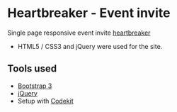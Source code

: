 # Heartbreaker - Event invite

Single page responsive event invite [heartbreaker](http://billiegray.com/heartbreaker) 
- HTML5 / CSS3 and jQuery were used for the site.

## Tools used

- [Bootstrap 3](http://getbootstrap.com/)
- [jQuery](https://jquery.com/)
- Setup with [Codekit](https://incident57.com/codekit/) 
